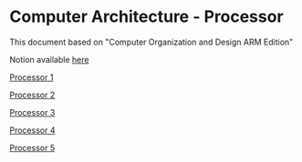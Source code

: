 # Computer Architecture - Processor

This document based on "Computer Organization and Design ARM Edition"

Notion available [here](https://www.notion.so/choiysapple/Computer-Architecture-4267696f484749999e9a989f7645db31)  

   [Processor 1](./Documents/Processor-1-6026425c-b0b3-4077-a515-e1dd82cddb25.md)

   [Processor 2](./Documents/Processor-2-07f1c48d-b830-4005-aaf5-c524e3969e88.md)

   [Processor 3](./Documents/Processor-3-22ebd2b2-f73d-4b3a-aed6-e6bd32931794.md)

   [Processor 4](./Documents/Processor-4-310cb75b-90f8-42d3-a108-452320b5f335.md)

   [Processor 5](./Documents/Processor-5-dc48c62d-d4e2-4ecc-993c-66d2502c71af.md)

